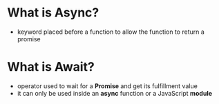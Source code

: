 # What is Async?

* keyword placed before a function to allow the function to return a promise 

# What is Await?

* operator used to wait for a **Promise** and get its fulfillment value
* it can only be used inside an **async** function or a JavaScript **module**